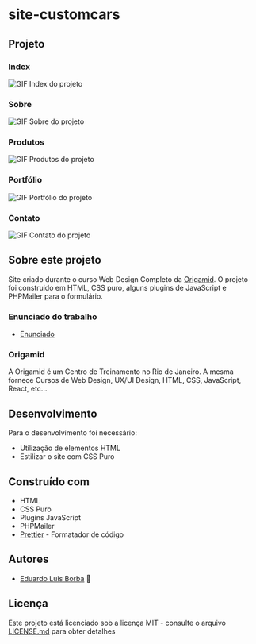 # site-customcars

## Projeto

### Index
![GIF Index do projeto](https://github.com/DuhBorba/site-customcars/blob/main/demo-index.gif)

### Sobre
![GIF Sobre do projeto](https://github.com/DuhBorba/site-customcars/blob/main/demo-sobre.gif)

### Produtos
![GIF Produtos do projeto](https://github.com/DuhBorba/site-customcars/blob/main/demo-produtos.gif)

### Portfólio
![GIF Portfólio do projeto](https://github.com/DuhBorba/site-customcars/blob/main/demo-portfolio.gif)

### Contato
![GIF Contato do projeto](https://github.com/DuhBorba/site-customcars/blob/main/demo-contato.gif)

## Sobre este projeto
Site criado durante o curso Web Design Completo da [Origamid](https://www.origamid.com/). O projeto foi construido em HTML, CSS puro, alguns plugins de JavaScript e PHPMailer para o formulário.

### Enunciado do trabalho
* [Enunciado](https://github.com/DuhBorba/RGB-Color/blob/master/enunciado.pdf)

### Origamid
A Origamid é um Centro de Treinamento no Rio de Janeiro. A mesma fornece Cursos de Web Design, UX/UI Design, HTML, CSS, JavaScript, React, etc...

## Desenvolvimento

Para o desenvolvimento foi necessário:
* Utilização de elementos HTML
* Estilizar o site com CSS Puro

## Construído com

* HTML
* CSS Puro
* Plugins JavaScript
* PHPMailer
* [Prettier](https://prettier.io/) - Formatador de código

## Autores

* [Eduardo Luis Borba](https://github.com/DuhBorba) :rocket:

## Licença

Este projeto está licenciado sob a licença MIT - consulte o arquivo [LICENSE.md](LICENSE.md) para obter detalhes
